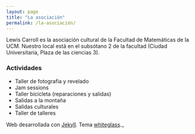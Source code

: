 ```yaml
---
layout: page
title: "La asociación"
permalink: /la-asociación/
---
```


Lewis Carroll es la asociación cultural de la Facultad de Matemáticas de la UCM.
Nuestro local está en el subsótano 2 de la facultad (Ciudad Universitaria, Plaza de las ciencias 3).

### Actividades
- Taller de fotografía y revelado
- Jam sessions
- Taller bicicleta (reparaciones y salidas)
- Salidas a la montaña
- Salidas culturales
- Taller de talleres


Web desarrollada con [Jekyll](https://jekyllrb.com/). Tema [whiteglass](https://github.com/yous/whiteglass)._
